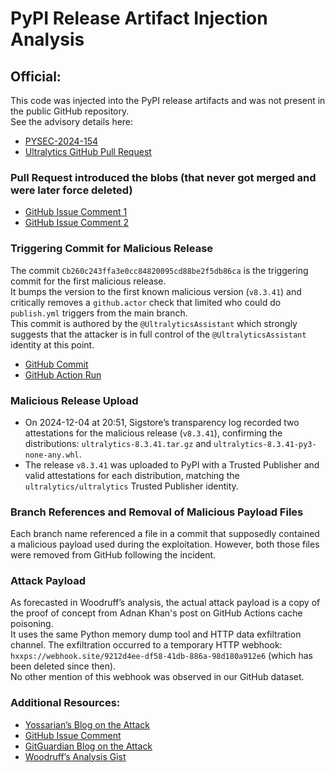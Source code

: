 # PyPI Release Artifact Injection Analysis

## Official:

This code was injected into the PyPI release artifacts and was not present in the public GitHub repository.  
See the advisory details here:
- [PYSEC-2024-154](https://github.com/pypa/advisory-database/blob/main/vulns/ultralytics/PYSEC-2024-154.yaml#L12-L13)
- [Ultralytics GitHub Pull Request](https://github.com/ultralytics/ultralytics/pull/18020?ref=blog.gitguardian.com#issuecomment-2525180194)

### Pull Request introduced the blobs (that never got merged and were later force deleted)
- [GitHub Issue Comment 1](https://github.com/ultralytics/ultralytics/issues/18027#issuecomment-2526084417)
- [GitHub Issue Comment 2](https://github.com/ultralytics/ultralytics/issues/18027#issuecomment-2520462686)

### Triggering Commit for Malicious Release
The commit `Cb260c243ffa3e0cc84820095cd88be2f5db86ca` is the triggering commit for the first malicious release.  
It bumps the version to the first known malicious version (`v8.3.41`) and critically removes a `github.actor` check that limited who could do `publish.yml` triggers from the main branch.  
This commit is authored by the `@UltralyticsAssistant` which strongly suggests that the attacker is in full control of the `@UltralyticsAssistant` identity at this point.  
- [GitHub Commit](https://github.com/ultralytics/ultralytics/commit/cb260c243ffa3e0cc84820095cd88be2f5db86ca)
- [GitHub Action Run](https://github.com/ultralytics/ultralytics/actions/runs/12168072999/job/33938058724)

### Malicious Release Upload
- On 2024-12-04 at 20:51, Sigstore’s transparency log recorded two attestations for the malicious release (`v8.3.41`), confirming the distributions: `ultralytics-8.3.41.tar.gz` and `ultralytics-8.3.41-py3-none-any.whl`.
- The release `v8.3.41` was uploaded to PyPI with a Trusted Publisher and valid attestations for each distribution, matching the `ultralytics/ultralytics` Trusted Publisher identity.

### Branch References and Removal of Malicious Payload Files
Each branch name referenced a file in a commit that supposedly contained a malicious payload used during the exploitation. However, both those files were removed from GitHub following the incident.

### Attack Payload
As forecasted in Woodruff’s analysis, the actual attack payload is a copy of the proof of concept from Adnan Khan's post on GitHub Actions cache poisoning.  
It uses the same Python memory dump tool and HTTP data exfiltration channel. The exfiltration occurred to a temporary HTTP webhook:  
`hxxps://webhook.site/9212d4ee-df58-41db-886a-98d180a912e6` (which has been deleted since then).  
No other mention of this webhook was observed in our GitHub dataset.

### Additional Resources:
- [Yossarian’s Blog on the Attack](https://blog.yossarian.net/2024/12/06/zizmor-ultralytics-injection?ref=blog.gitguardian.com)
- [GitHub Issue Comment](https://github.com/ultralytics/ultralytics/issues/18027#issuecomment-2520085978)
- [GitGuardian Blog on the Attack](https://blog.gitguardian.com/the-ultralytics-supply-chain-attack-connecting-the-dots-with-gitguardians-public-monitoring-data/)
- [Woodruff’s Analysis Gist](https://gist.github.com/woodruffw/7d6a07077842508b85008e0267f7f3bb)
